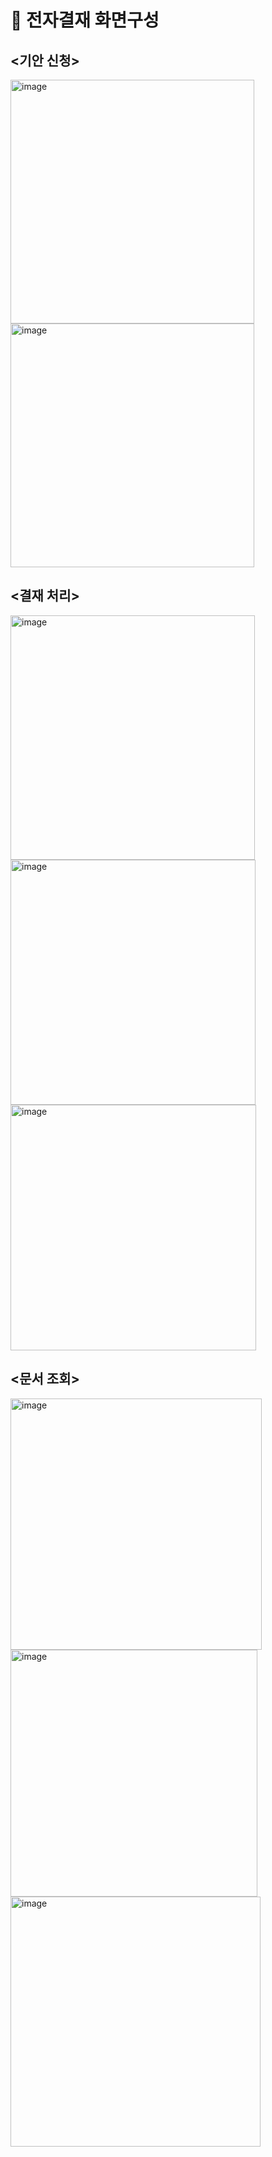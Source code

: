 # 🧾 전자결재 화면구성

## <기안 신청>
<img width="390" alt="image" src="https://user-images.githubusercontent.com/85149442/161415722-9a986641-3f59-46ba-9a76-2b0f90d2edf5.png">
<img width="390" alt="image" src="https://user-images.githubusercontent.com/85149442/161415743-dac87e29-d740-47b0-8013-9728c6fefcc0.png">

## <결재 처리>
<img width="391" alt="image" src="https://user-images.githubusercontent.com/85149442/161415805-83b87eb0-d365-45cc-8047-247e1b0c22fe.png">
<img width="392" alt="image" src="https://user-images.githubusercontent.com/85149442/161415809-a95a6b11-58ad-431b-a205-339dd457cf2a.png">
<img width="393" alt="image" src="https://user-images.githubusercontent.com/85149442/161415813-c5a99332-8b76-4338-9290-6c1b150b1602.png">

## <문서 조회>
<img width="402" alt="image" src="https://user-images.githubusercontent.com/85149442/161415831-d724c592-0cdf-4a1f-9607-1867fdd94313.png">
<img width="395" alt="image" src="https://user-images.githubusercontent.com/85149442/161415834-c0ecad4a-ce41-4ada-9754-5f14b390f8ee.png">
<img width="400" alt="image" src="https://user-images.githubusercontent.com/85149442/161415925-59a89eaf-8827-4267-8690-afef7b21c01c.png">
